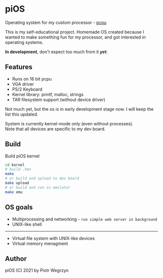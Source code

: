 # piOS
Operating system for my custom processor - [pcpu](https://github.com/piotro888/pcpu)

This is my self-educational project. Homemade  OS created because I wanted to make something fun for my processor, and got interested in operating systems.

**In development**, don't expect too much from it ***yet***.

## Features 
* Runs on 16 bit pcpu
* VGA driver
* PS/2 Keyboard
* Kernel library: printf, malloc, strings
* TAR filesystem support (without device driver)

Not much yet, but the os is in early development stage now. I will keep the list this updated.

System is currently kernel-mode only (even without processes).  
Note that all devices are specific to my dev board.

## Build
Build piOS kernel
```bash
cd kernel
# build .hex
make
# or build and upload to dev board
make upload
# or build and run in emulator
make emu
```

## OS goals
* Multiprocessing and networking - `run simple web server in background`
* UNIX-like shell
----
* Virtual file system with UNIX-like devices
* Virtual memory menagment

## Author
piOS (C) 2021 by Piotr Wegrzyn
